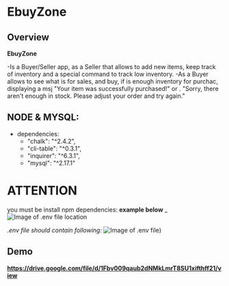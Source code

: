 # EbuyZone

## Overview

**EbuyZone** 

-Is a Buyer/Seller app, as a Seller that allows to add new items, keep track of inventory and a special command to track low inventory.
-As a Buyer allows to see what is for sales, and buy, if is enough inventory for purchac, displaying a msj "Your item was successfully purchased!" or . "Sorry, there aren't enough in stock. Please adjust your order and try again."



## NODE & MYSQL:

- dependencies:
    * "chalk": "^2.4.2",
    * "cli-table": "^0.3.1",
    * "inquirer": "^6.3.1",
    * "mysql": "^2.17.1"


# **ATTENTION**

you must be install npm dependencies:
**example below**
_![Image of .env file location](/img/2.png/)

_.env file should contain following:_
![Image of .env file](/img/1.png/))

## Demo

**https://drive.google.com/file/d/1Fbv009qaub2dNMkLmrT8SU1xifthff21/view**

